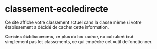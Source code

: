 # classement-ecoledirecte
Ce site affiche votre classement actuel dans la classe même si votre établissement a décidé de cacher cette information.

Certains établissements, en plus de les cacher, ne calculent tout simplement pas les classements, ce qui empêche cet outil de fonctionner.
